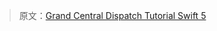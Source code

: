 > 原文：[Grand Central Dispatch Tutorial Swift 5](https://www.swiftdevcenter.com/grand-central-dispatch-tutorial-swift-5/)